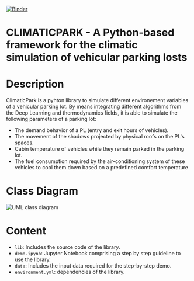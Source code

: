 [![Binder](https://mybinder.org/badge_logo.svg)](https://mybinder.org/v2/gh/fterroso/climaticpark/653f1274f2e3162f3ad5486a442ffd1b9f48df53?urlpath=lab%2Ftree%2Fdemo.ipynb)

# CLIMATICPARK - A Python-based framework for the climatic simulation of vehicular parking losts

# Description

ClimaticPark is a pyhton library to simulate different environement variables of a vehicular parking lot. By means integrating different algorithms from the Deep Learning and thermodynamics fields, it is able to simulate the following parameters of a parking lot:

- The demand behavior of a PL (entry and exit hours of vehicles).
- The movement of the shadows projected by physical roofs on the PL's spaces.
- Cabin temperature of vehicles while they remain parked in the parking lot.
- The fuel consumption required by the air-conditioning system of these vehicles to cool them down based on a predefined comfort temperature

# Class Diagram

![UML class diagram]([files/Users/jzhang/Desktop/Isolated.png](https://github.com/fterroso/climaticpark/blob/main/figs/climaticpark_arch.png))




# Content

- `lib`: Includes the source code of the library.
- `demo.ipynb`: Jupyter Notebook comprising a step by step guideline to use the library.
- `data`: Includes the input data required for the step-by-step demo.
- `environment.yml`: dependencies of the library.
